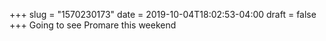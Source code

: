 +++
slug = "1570230173"
date = 2019-10-04T18:02:53-04:00
draft = false
+++
Going to see Promare this weekend
